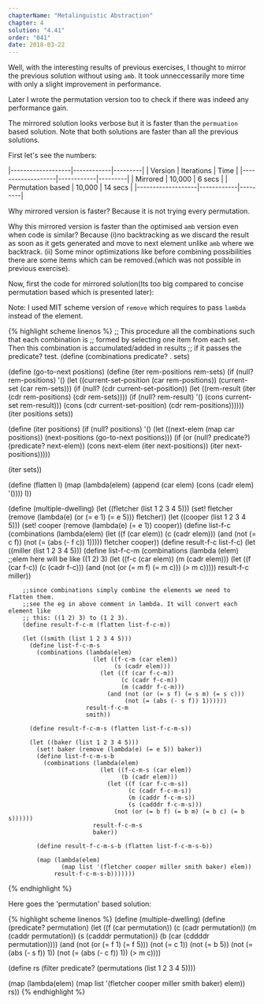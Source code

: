 ```yaml
---
chapterName: "Metalinguistic Abstraction"
chapter: 4
solution: "4.41"
order: "041"
date: 2018-03-22 
---
```


Well, with the interesting results of previous exercises, I thought to mirror the previous solution without using `amb`. It took unneccessarily more time with only a slight improvement in performance. 

Later I wrote the permutation version too to check if there was indeed any performance gain.

The mirrored solution looks verbose but it is faster than the `permuation` based solution. Note that both solutions are faster than all the previous solutions.

First let's see the numbers:

|-------------------|------------|---------|
| Version           | Iterations | Time    |
|-------------------|------------|---------|
| Mirrored          | 10,000     | 6 secs  |
| Permutation based | 10,000     | 14 secs |
|-------------------|------------|---------|

Why mirrored version is faster? Because it is not trying every permutation.

Why this mirrored version is faster than the optimised `amb` version even when code is similar? Because (i)no backtracking as we discard the result as soon as it gets generated and move to next element unlike `amb` where we backtrack. (ii) Some minor optimizations like before combining possibilities there are some items which can be removed.(which was not possible in previous exercise).

Now, first the code for mirrored solution(Its too big compared to concise permutation based which is presented later):

Note: I used MIT scheme version of `remove` which requires to pass `lambda` instead of the element.

{% highlight scheme linenos %}
;; This procedure all the combinations such that each combination is
;; formed by selecting one item from each set. Then this combination is accumulated/added in results
;; if it passes the predicate? test.
(define (combinations predicate? . sets)

  (define (go-to-next positions)
	(define (iter rem-positions rem-sets)
	  (if (null? rem-positions)
		  '()
		  (let ((current-set-position (car rem-positions))
				(current-set (car rem-sets)))
			(if (null? (cdr current-set-position))
				(let ((rem-result (iter (cdr rem-positions)
										(cdr rem-sets))))
				  (if (null? rem-result)
					  '()
					  (cons current-set rem-result)))
				(cons (cdr current-set-position)
					  (cdr rem-positions))))))
	  (iter positions sets))
    
  
  (define (iter positions)
	(if (null? positions)
		'()
		(let ((next-elem (map car positions))
			  (next-positions (go-to-next positions)))
		  (if (or (null? predicate?) (predicate? next-elem))
			  (cons next-elem (iter next-positions))
			  (iter next-positions)))))
		
  (iter sets))

(define (flatten l)
  (map (lambda(elem)
		 (append (car elem) (cons (cadr elem) '())))
	   l))

(define (multiple-dwelling)
  (let ((fletcher (list 1 2 3 4 5)))
    (set! fletcher (remove (lambda(e) (or (= e 1) (= e 5))) fletcher))
	(let ((cooper (list 1 2 3 4 5)))
      (set! cooper (remove (lambda(e) (= e 1)) cooper))
	  (define list-f-c
		(combinations (lambda(elem)
						(let ((f (car elem))
							  (c (cadr elem)))
						  (and (not (= c f))
							   (not (= (abs (- f c)) 1)))))
					  fletcher
					  cooper))
	  (define result-f-c list-f-c)
	  (let ((miller (list 1 2 3 4 5)))
		(define list-f-c-m
		  (combinations (lambda (elem)
						  ;;elem here will be like ((1 2) 3)
						  (let ((f-c (car elem))
								(m (cadr elem)))
							(let ((f (car f-c))
								  (c (cadr f-c)))
							  (and (not (or (= m f) (= m c)))
								   (> m c)))))
						result-f-c
						miller))

		;;since combinations simply combine the elements we need to flatten them.
		;;see the eg in above comment in lambda. It will convert each element like
		;; this: ((1 2) 3) to (1 2 3).
		(define result-f-c-m (flatten list-f-c-m))
	  
		(let ((smith (list 1 2 3 4 5)))
		  (define list-f-c-m-s
			(combinations (lambda(elem)
							(let ((f-c-m (car elem))
								  (s (cadr elem)))
							  (let ((f (car f-c-m))
									(c (cadr f-c-m))
									(m (caddr f-c-m)))
								(and (not (or (= s f) (= s m) (= s c)))
									 (not (= (abs (- s f)) 1))))))
						  result-f-c-m
						  smith))
		
		  (define result-f-c-m-s (flatten list-f-c-m-s))
		  
		  (let ((baker (list 1 2 3 4 5)))
			(set! baker (remove (lambda(e) (= e 5)) baker))
			(define list-f-c-m-s-b
			  (combinations (lambda(elem)
							  (let ((f-c-m-s (car elem))
									(b (cadr elem)))
								(let ((f (car f-c-m-s))
									  (c (cadr f-c-m-s))
									  (m (caddr f-c-m-s))
									  (s (cadddr f-c-m-s)))
								  (not (or (= b f) (= b m) (= b c) (= b s))))))
							result-f-c-m-s
							baker))
			
			(define result-f-c-m-s-b (flatten list-f-c-m-s-b))

			(map (lambda(elem)
				   (map list '(fletcher cooper miller smith baker) elem))
				 result-f-c-m-s-b)))))))
{% endhighlight %}

Here goes the 'permutation' based solution:

{% highlight scheme linenos %}
(define (multiple-dwelling)
  (define (predicate? permutation)
	(let ((f (car permutation))
		  (c (cadr permutation))
		  (m (caddr permutation))
		  (s (cadddr permutation))
		  (b (car (cddddr permutation))))
	  (and
	   (not (or (= f 1) (= f 5)))
	   (not (= c 1))
	   (not (= b 5))
	   (not (= (abs (- s f)) 1))
	   (not (= (abs (- c f)) 1))
	   (> m c))))

  (define rs (filter predicate? (permutations (list 1 2 3 4 5))))
 
  (map (lambda(elem)
		 (map list '(fletcher cooper miller smith baker) elem))
	   rs))
{% endhighlight %}
